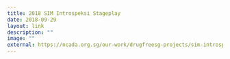 ```yaml
---
title: 2018 SIM Introspeksi Stageplay
date: 2018-09-29
layout: link
description: ""
image: ""
external: https://ncada.org.sg/our-work/drugfreesg-projects/sim-introspeksi/
---
```

